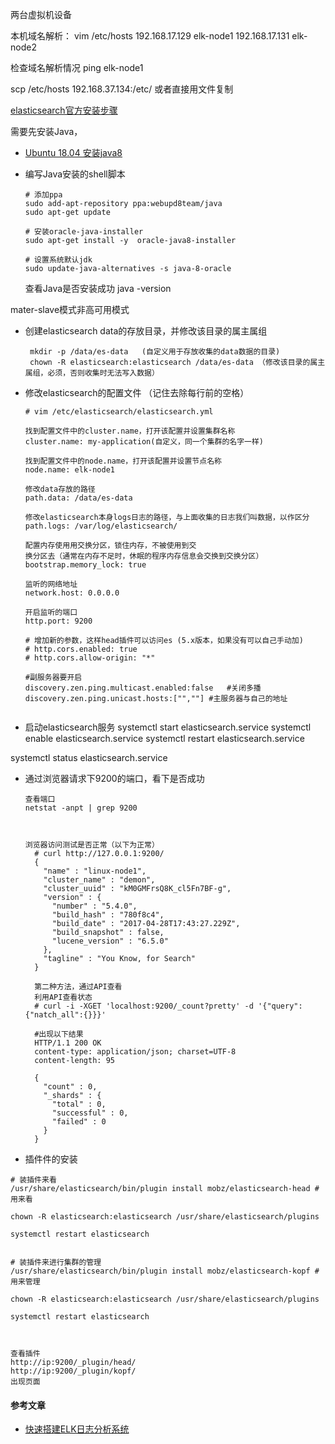 两台虚拟机设备

本机域名解析：
vim /etc/hosts
192.168.17.129 elk-node1
192.168.17.131 elk-node2


检查域名解析情况
ping elk-node1

scp /etc/hosts 192.168.37.134:/etc/
或者直接用文件复制



[elasticsearch官方安装步骤](https://www.elastic.co/guide/en/elasticsearch/reference/current/deb.html)

需要先安装Java，
- [Ubuntu 18.04 安装java8](https://www.cnblogs.com/phpper/p/9201562.html)
- 编写Java安装的shell脚本
  ```shell
  # 添加ppa
  sudo add-apt-repository ppa:webupd8team/java
  sudo apt-get update

  # 安装oracle-java-installer
  sudo apt-get install -y  oracle-java8-installer

  # 设置系统默认jdk
  sudo update-java-alternatives -s java-8-oracle
  ```

  查看Java是否安装成功
  java -version

mater-slave模式非高可用模式  

- 创建elasticsearch data的存放目录，并修改该目录的属主属组
    ```
     mkdir -p /data/es-data   (自定义用于存放收集的data数据的目录)
     chown -R elasticsearch:elasticsearch /data/es-data （修改该目录的属主属组，必须，否则收集时无法写入数据）
    ```
- 修改elasticsearch的配置文件 （记住去除每行前的空格）
    ```shell
    # vim /etc/elasticsearch/elasticsearch.yml

    找到配置文件中的cluster.name，打开该配置并设置集群名称
    cluster.name: my-application(自定义，同一个集群的名字一样)

    找到配置文件中的node.name，打开该配置并设置节点名称
    node.name: elk-node1

    修改data存放的路径
    path.data: /data/es-data

    修改elasticsearch本身logs日志的路径，与上面收集的日志我们叫数据，以作区分
    path.logs: /var/log/elasticsearch/

    配置内存使用用交换分区，锁住内存，不被使用到交
    换分区去（通常在内存不足时，休眠的程序内存信息会交换到交换分区）
    bootstrap.memory_lock: true

    监听的网络地址
    network.host: 0.0.0.0

    开启监听的端口
    http.port: 9200

    # 增加新的参数，这样head插件可以访问es (5.x版本，如果没有可以自己手动加)
    # http.cors.enabled: true
    # http.cors.allow-origin: "*"

    #副服务器要开启
    discovery.zen.ping.multicast.enabled:false   #关闭多播
    discovery.zen.ping.unicast.hosts:["",""] #主服务器与自己的地址


    ```
-    启动elasticsearch服务
systemctl start elasticsearch.service
systemctl enable elasticsearch.service
systemctl restart elasticsearch.service

systemctl status elasticsearch.service


- 通过浏览器请求下9200的端口，看下是否成功
    ```
    查看端口
    netstat -anpt | grep 9200



    浏览器访问测试是否正常（以下为正常）
      # curl http://127.0.0.1:9200/
      {
        "name" : "linux-node1",
        "cluster_name" : "demon",
        "cluster_uuid" : "kM0GMFrsQ8K_cl5Fn7BF-g",
        "version" : {
          "number" : "5.4.0",
          "build_hash" : "780f8c4",
          "build_date" : "2017-04-28T17:43:27.229Z",
          "build_snapshot" : false,
          "lucene_version" : "6.5.0"
        },
        "tagline" : "You Know, for Search"
      }

      第二种方法，通过API查看
      利用API查看状态
      # curl -i -XGET 'localhost:9200/_count?pretty' -d '{"query":{"natch_all":{}}}'

      #出现以下结果
      HTTP/1.1 200 OK
      content-type: application/json; charset=UTF-8
      content-length: 95

      {
        "count" : 0,
        "_shards" : {
          "total" : 0,
          "successful" : 0,
          "failed" : 0
        }
      }

    ```
- 插件件的安装
```
# 装插件来看
/usr/share/elasticsearch/bin/plugin install mobz/elasticsearch-head # 用来看

chown -R elasticsearch:elasticsearch /usr/share/elasticsearch/plugins

systemctl restart elasticsearch


# 装插件来进行集群的管理
/usr/share/elasticsearch/bin/plugin install mobz/elasticsearch-kopf #用来管理

chown -R elasticsearch:elasticsearch /usr/share/elasticsearch/plugins

systemctl restart elasticsearch



查看插件
http://ip:9200/_plugin/head/
http://ip:9200/_plugin/kopf/
出现页面
```


#### 参考文章
- [快速搭建ELK日志分析系统](https://www.cnblogs.com/yuhuLin/p/7018858.html)
